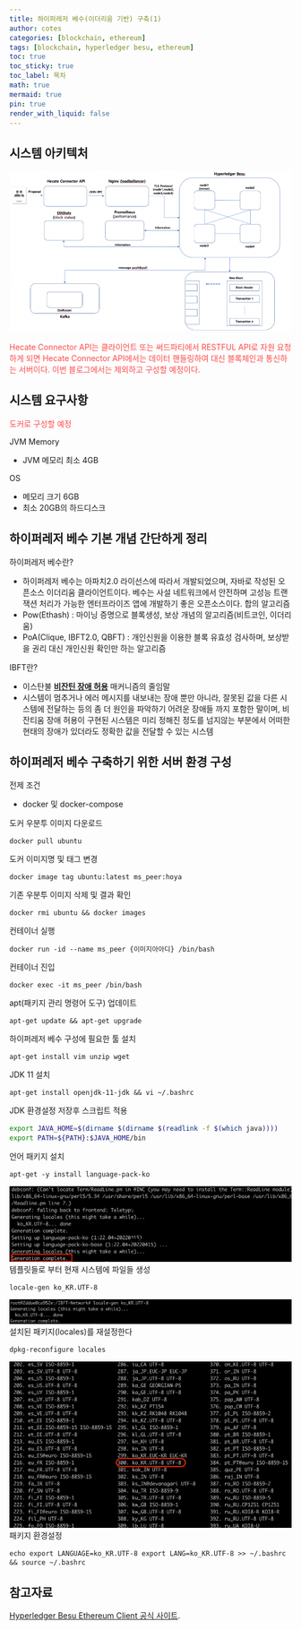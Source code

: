 ```yaml
---
title: 하이퍼레저 베수(이더리움 기반) 구축(1)
author: cotes
categories: [blockchain, ethereum]
tags: [blockchain, hyperledger besu, ethereum]
toc: true
toc_sticky: true
toc_label: 목차
math: true
mermaid: true
pin: true
render_with_liquid: false
---
```


## 시스템 아키텍처
![800x400](/assets/img/blockchain/hyperledger_besu_architecture.png "hyperledger besu system architecture")

<span style="color: #FF4848">Hecate Connector API는 클라이언트 또는 써드파티에서 RESTFUL API로 자원 요청하게 되면 Hecate Connector API에서는 데이터 핸들링하여 대신 블록체인과 통신하는 서버이다. 이번 블로그에서는 제외하고 구성할 예정이다.</span>


## 시스템 요구사항
<span style="color: #FF4848">도커로 구성할 예정</span>

JVM Memory
* JVM 메모리 최소 4GB

OS
* 메모리 크기 6GB
* 최소 20GB의 하드디스크


## 하이퍼레저 베수 기본 개념 간단하게 정리
하이퍼레저 베수란?
* 하이퍼레저 베수는 아파치2.0 라이선스에 따라서 개발되었으며, 자바로 작성된 오픈소스 이더리움 클라이언트이다. 베수는 사설 네트워크에서 안전하며 고성능 트랜잭션 처리가 가능한 엔터프라이즈 앱에 개발하기 좋은 오픈소스이다.
합의 알고리즘
* Pow(Ethash) : 마이닝 증명으로 블록생성, 보상 개념의 알고리즘(비트코인, 이더리움)
* PoA(Clique, IBFT2.0, QBFT) : 개인신원을 이용한 블록 유효성 검사하며, 보상받을 권리 대신 개인신원 확인만 하는 알고리즘

IBFT란?
* 이스탄불 [**비잔틴 장애 허용**](http://wiki.hash.kr/index.php/%EB%B9%84%EC%9E%94%ED%8B%B4_%EC%9E%A5%EC%95%A0_%ED%97%88%EC%9A%A9) 매커니즘의 줄임말
* 시스템이 멈추거나 에러 메시지를 내보내는 장애 뿐만 아니라, 잘못된 값을 다른 시스템에 전달하는 등의 좀 더 원인을 파악하기 어려운 장애들 까지 포함한 말이며, 비잔티움 장애 허용이 구현된 시스템은 미리 정해진 정도를 넘지않는 부분에서 어떠한 현태의 장애가 있더라도 정확한 값을 전달할 수 있는 시스템

## 하이퍼레저 베수 구축하기 위한 서버 환경 구성
전제 조건
* docker 및 docker-compose

도커 우분투 이미지 다운로드
```console
docker pull ubuntu
```
도커 이미지명 및 태그 변경 
```console
docker image tag ubuntu:latest ms_peer:hoya
```
기존 우분투 이미지 삭제 및 결과 확인
```console
docker rmi ubuntu && docker images
```
컨테이너 실행
```console
docker run -id --name ms_peer {이미지아아디} /bin/bash
```
컨테이너 진입
```console
docker exec -it ms_peer /bin/bash
```
apt(패키지 관리 명령어 도구) 업데이트
```console
apt-get update && apt-get upgrade
```
하이퍼레저 베수 구성에 필요한 툴 설치
```console
apt-get install vim unzip wget
```

JDK 11 설치
```console
apt-get install openjdk-11-jdk && vi ~/.bashrc
```
JDK 환경설정 저장후 스크립트 적용
```bash
export JAVA_HOME=$(dirname $(dirname $(readlink -f $(which java))))
export PATH=${PATH}:$JAVA_HOME/bin
```

언어 패키지 설치
```console
apt-get -y install language-pack-ko
```
![800x400](/assets/img/blockchain/언어패키지설치_1.png "언어패키지설치")
템플릿들로 부터 현재 시스템에 파일들 생성
```console
locale-gen ko_KR.UTF-8
```
![800x400](/assets/img/blockchain/언어패키지설치_2.png "언어패키지설치")
설치된 패키지(locales)를 재설정한다
```console
dpkg-reconfigure locales
```
![800x400](/assets/img/blockchain/언어패키지설치_3.png "언어패키지설치")
패키지 환경설정 
```console
echo export LANGUAGE=ko_KR.UTF-8 export LANG=ko_KR.UTF-8 >> ~/.bashrc && source ~/.bashrc
```

## 참고자료

[Hyperledger Besu Ethereum Client 공식 사이트](https://besu.hyperledger.org/en/stable/).
